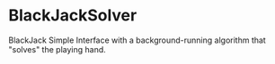 # BlackJackSolver
BlackJack Simple Interface with a background-running algorithm that "solves" the playing hand.

